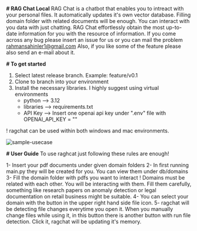 **# RAG Chat Local**
RAG Chat is a chatbot that enables you to intreact with your personal files. 
It automatically updates it's own vector database. Filling domain folder with related documents will be enough.
You can interact with you data with just chatting. RAG Chat effortlessly obtain the most up-to-date information for you with the resource of information.
If you come across any bug please insert an issue for us or you can mail the problem rahmansahinler1@gmail.com
Also, if you like some of the feature please also send an e-mail about it.

**# To get started**
1) Select latest release branch. Example: feature/v0.1
2) Clone to branch into your environment
3) Install the necessary libraries. I highly suggest using virtual environments
	- python --> 3.12
	- libraries --> requirements.txt
	- API Key --> Insert one openai api key under ".env" file with OPENAI_API_KEY = "<your api key here>"

! ragchat can be used within both windows and mac environments.

![sample-usecase](https://github.com/user-attachments/assets/071a8e4b-2479-4376-bb5c-a8d1d91be4d4)

**# User Guide**
To use raghcat just following these rules are enough!

1- Insert your pdf documents under given domain folders
2- In first running main.py they will be created for you. You can view them under db/domains
3- Fill the domain folder with pdfs you want to interact
! Domains must be related with each other. You will be interacting with them. Fill them carefully, something like research papers on anomaly detection or legal documentation on retail business might be suitable.
4- You can select your domain with the button in the upper right hand side file icon.
5- ragchat will be detecting file changes everytime you open it. When you manually change files while using it, in this button there is another button with run file detection. Click it, ragchat will be updating it's memory.
